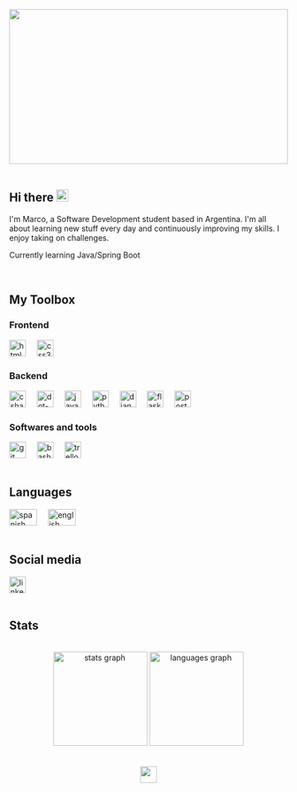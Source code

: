 <!-- Header -->
<div align="center">
  <img height="280"  width="100%" src="https://github.com/marcodeArg/marcodeArg/assets/76412551/00349d35-391a-4eac-a034-95fcb3f5ddc6" />
</div>

<br clear="both">
<!-- About Me section -->
<h2>Hi there <img src="https://em-content.zobj.net/source/animated-noto-color-emoji/356/waving-hand_1f44b.gif" height="22"/></h2>
<p>I'm Marco, a Software Development student based in Argentina. I'm all about learning new stuff every day and continuously improving my skills. I enjoy taking on challenges.</p>
<p>Currently learning Java/Spring Boot</p>

<br clear="both">
<!-- Stack -->
<h2>My Toolbox</h2>

<h3>Frontend</h3>
<div >
  <img src="https://img.shields.io/badge/HTML5-E34F26?logo=html5&logoColor=white&style=for-the-badge" height="30" alt="html5 logo"  />
  <img width="12" />
  <img src="https://img.shields.io/badge/CSS3-1572B6?logo=css3&logoColor=white&style=for-the-badge" height="30" alt="css3 logo"  />
</div>

<h3>Backend</h3>
<div >
  <img src="https://img.shields.io/badge/C Sharp-239120?logo=csharp&logoColor=white&style=for-the-badge" height="30" alt="csharp logo"  />
  <img width="12" />
  <img src="https://img.shields.io/badge/.NET-512BD4?logo=dotnet&logoColor=white&style=for-the-badge" height="30" alt="dot-net logo"  />
  <img width="12" />
  <img src="https://img.shields.io/badge/java-%23ED8B00.svg?style=for-the-badge&logo=java&logoColor=white" height="30" alt="java logo"  />
  <img width="12" />
  <img src="https://img.shields.io/badge/Python-3776AB?logo=python&logoColor=white&style=for-the-badge" height="30" alt="python logo"  />
  <img width="12" />
  <img src="https://img.shields.io/badge/Django-092E20?logo=django&logoColor=white&style=for-the-badge" height="30" alt="django logo"  />
  <img width="12" />
  <img src="https://img.shields.io/badge/Flask-000000?logo=flask&logoColor=white&style=for-the-badge" height="30" alt="flask logo"  />
  <img width="12" />
  <img src="https://img.shields.io/badge/PostgreSQL-4169E1?logo=postgresql&logoColor=white&style=for-the-badge" height="30" alt="postgresql logo"  />
</div>

<h3>Softwares and tools</h3>
<div >
  <img src="https://img.shields.io/badge/Git-F05032?logo=git&logoColor=white&style=for-the-badge" height="30" alt="git logo"  />
  <img width="12" />
  <img src="https://img.shields.io/badge/GNU Bash-4EAA25?logo=gnubash&logoColor=white&style=for-the-badge" height="30" alt="bash logo"  />
  <img width="12" />
  <img src="https://img.shields.io/badge/Trello-0052CC?logo=trello&logoColor=white&style=for-the-badge" height="30" alt="trello logo"  />
</div>


<br clear="both">
<!-- Languages -->
<h2>Languages </h2>

<div>
  <img src="https://upload.wikimedia.org/wikipedia/commons/8/89/Bandera_de_Espa%C3%B1a.svg" width="50" height="30" alt="spanish"/>
  <img width="12" />
  <img src="https://upload.wikimedia.org/wikipedia/commons/thumb/a/a5/Flag_of_the_United_Kingdom_%281-2%29.svg/1200px-Flag_of_the_United_Kingdom_%281-2%29.svg.png" width="50" height="30" alt="english"/>
</div>

<br clear="both">
<!-- Social -->
<h2>Social media</h2>
<a href="https://www.linkedin.com/in/marco-ezequiel-morales/" target="_blank"><img class="w-10" height="30" src="https://img.shields.io/badge/linkedin-%230077B5.svg?style=for-the-badge&logo=linkedin&logoColor=white" alt="linkedin logo"/></a>
</div>

<br clear="both">
<br clear="both">

<!-- Stats -->
<h2>Stats</h2>
<br clear="both">
<div align="center">
  <img src="https://github-readme-stats.vercel.app/api?username=marcodeArg&hide_title=true&hide_rank=false&show_icons=true&include_all_commits=true&count_private=true&disable_animations=false&theme=gotham&locale=en&hide_border=true&order=1" height="170" alt="stats graph" />
  <img src="https://github-readme-stats.vercel.app/api/top-langs?username=marcodeArg&locale=en&hide_title=false&layout=compact&card_width=320&langs_count=10&theme=gotham&hide_border=true&order=2" height="170" alt="languages graph"  />
</div>

<br clear="both">
<br clear="both">
<!-- Visit counter -->
<div align="center">
  <img src="https://visitor-badge.laobi.icu/badge?page_id=marcodeArg.marcodeArg&left_color=darkcyan"  height="30"/>
</div> 

